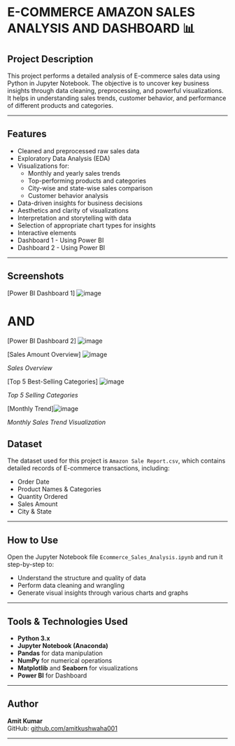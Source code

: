 # E-COMMERCE AMAZON SALES ANALYSIS AND DASHBOARD 📊

## Project Description
This project performs a detailed analysis of E-commerce sales data using Python in Jupyter Notebook. The objective is to uncover key business insights through data cleaning, preprocessing, and powerful visualizations. It helps in understanding sales trends, customer behavior, and performance of different products and categories.

---

## Features
- Cleaned and preprocessed raw sales data
- Exploratory Data Analysis (EDA)
- Visualizations for:
  - Monthly and yearly sales trends
  - Top-performing products and categories
  - City-wise and state-wise sales comparison
  - Customer behavior analysis
- Data-driven insights for business decisions
- Aesthetics and clarity of visualizations
- Interpretation and storytelling with data
- Selection of appropriate chart types for insights
- Interactive elements
- Dashboard 1 - Using Power BI
- Dashboard 2 - Using Power BI

---

## Screenshots
[Power BI Dashboard 1] ![image](https://github.com/user-attachments/assets/68464a07-0c95-4a9b-bbff-190c5b92c9b4)

# AND

[Power BI Dashboard 2] ![image](https://github.com/user-attachments/assets/b8072a07-24b7-416b-b9b8-d66a6524cf48)



[Sales Amount Overview] ![image](https://github.com/user-attachments/assets/b0ac59ed-4ce4-4195-bb1c-3e92914c3478)

*Sales Overview*

[Top 5 Best-Selling Categories] ![image](https://github.com/user-attachments/assets/7c35ca24-58b6-4bae-a51f-71c2c7756b36)

*Top 5 Selling Categories*

[Monthly Trend]![image](https://github.com/user-attachments/assets/8aaceb2c-2293-4885-b672-f7ab2745618c)
 
*Monthly Sales Trend Visualization*

> 

## Dataset
The dataset used for this project is `Amazon Sale Report.csv`, which contains detailed records of E-commerce transactions, including:
- Order Date
- Product Names & Categories
- Quantity Ordered
- Sales Amount
- City & State

---

## How to Use
Open the Jupyter Notebook file `Ecommerce_Sales_Analysis.ipynb` and run it step-by-step to:
- Understand the structure and quality of data
- Perform data cleaning and wrangling
- Generate visual insights through various charts and graphs

---

## Tools & Technologies Used
- **Python 3.x**
- **Jupyter Notebook (Anaconda)**
- **Pandas** for data manipulation
- **NumPy** for numerical operations
- **Matplotlib** and **Seaborn** for visualizations
- **Power BI** for Dashboard

---

## Author
**Amit Kumar**  
GitHub: [github.com/amitkushwaha001](https://github.com/amitkushwaha001)

---

